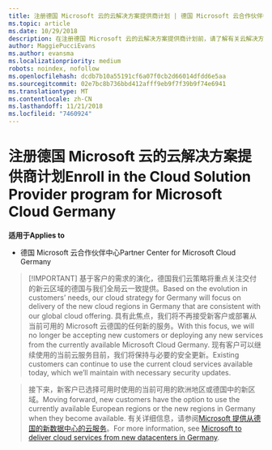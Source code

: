 ```yaml
---
title: 注册德国 Microsoft 云的云解决方案提供商计划 | 德国 Microsoft 云合作伙伴中心
ms.topic: article
ms.date: 10/29/2018
description: 在注册德国 Microsoft 云的云解决方案提供商计划前，请了解有关云解决方案提供商计划要求的详细信息。
author: MaggiePucciEvans
ms.author: evansma
ms.localizationpriority: medium
robots: noindex, nofollow
ms.openlocfilehash: dcdb7b10a55191cf6a07f0cb2d66014dfdd6e5aa
ms.sourcegitcommit: 02e7bc8b736bbd412afff9eb9f7f39b9f74e6941
ms.translationtype: MT
ms.contentlocale: zh-CN
ms.lasthandoff: 11/21/2018
ms.locfileid: "7460924"
---
```

# <a name="enroll-in-the-cloud-solution-provider-program-for-microsoft-cloud-germany"></a><span data-ttu-id="5599b-103">注册德国 Microsoft 云的云解决方案提供商计划</span><span class="sxs-lookup"><span data-stu-id="5599b-103">Enroll in the Cloud Solution Provider program for Microsoft Cloud Germany</span></span>

**<span data-ttu-id="5599b-104">适用于</span><span class="sxs-lookup"><span data-stu-id="5599b-104">Applies to</span></span>**

-  <span data-ttu-id="5599b-105">德国 Microsoft 云合作伙伴中心</span><span class="sxs-lookup"><span data-stu-id="5599b-105">Partner Center for Microsoft Cloud Germany</span></span>

>[!IMPORTANT] <span data-ttu-id="5599b-106">基于客户的需求的演化，德国我们云策略将重点关注交付的新云区域的德国与我们全局云一致提供。</span><span class="sxs-lookup"><span data-stu-id="5599b-106">Based on the evolution in customers’ needs, our cloud strategy for Germany will focus on delivery of the new cloud regions in Germany that are consistent with our global cloud offering.</span></span> <span data-ttu-id="5599b-107">具有此焦点，我们将不再接受新客户或部署从当前可用的 Microsoft 云德国的任何新的服务。</span><span class="sxs-lookup"><span data-stu-id="5599b-107">With this focus, we will no longer be accepting new customers or deploying any new services from the currently available Microsoft Cloud Germany.</span></span> <span data-ttu-id="5599b-108">现有客户可以继续使用的当前云服务目前，我们将保持与必要的安全更新。</span><span class="sxs-lookup"><span data-stu-id="5599b-108">Existing customers can continue to use the current cloud services available today, which we’ll maintain with necessary security updates.</span></span>

><span data-ttu-id="5599b-109">接下来，新客户已选择可用时使用的当前可用的欧洲地区或德国中的新区域。</span><span class="sxs-lookup"><span data-stu-id="5599b-109">Moving forward, new customers have the option to use the currently available European regions or the new regions in Germany when they become available.</span></span> <span data-ttu-id="5599b-110">有关详细信息，请参阅[Microsoft 提供从德国的新数据中心的云服务](https://news.microsoft.com/europe/2018/08/31/microsoft-to-deliver-cloud-services-from-new-datacentres-in-germany-in-2019-to-meet-evolving-customer-needs/)。</span><span class="sxs-lookup"><span data-stu-id="5599b-110">For more information, see [Microsoft to deliver cloud services from new datacenters in Germany](https://news.microsoft.com/europe/2018/08/31/microsoft-to-deliver-cloud-services-from-new-datacentres-in-germany-in-2019-to-meet-evolving-customer-needs/).</span></span>